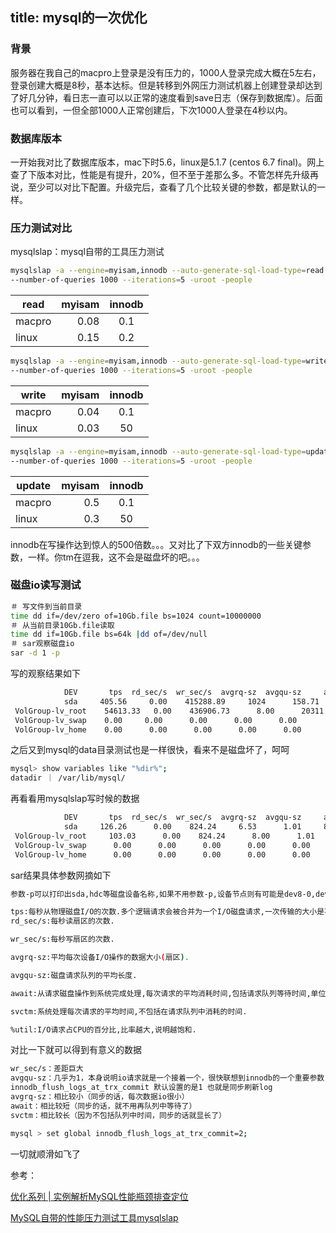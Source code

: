 title: mysql的一次优化
---
### 背景
服务器在我自己的macpro上登录是没有压力的，1000人登录完成大概在5左右，登录创建大概是8秒，基本达标。但是转移到外网压力测试机器上创建登录却达到了好几分钟，看日志一直可以以正常的速度看到save日志（保存到数据库）。后面也可以看到，一但全部1000人正常创建后，下次1000人登录在4秒以内。

### 数据库版本
一开始我对比了数据库版本，mac下时5.6，linux是5.1.7 (centos 6.7 final)。网上查了下版本对比，性能是有提升，20%，但不至于差那么多。不管怎样先升级再说，至少可以对比下配置。升级完后，查看了几个比较关键的参数，都是默认的一样。

### 压力测试对比
mysqlslap：mysql自带的工具压力测试

``` bash
mysqlslap -a --engine=myisam,innodb --auto-generate-sql-load-type=read
--number-of-queries 1000 --iterations=5 -uroot -people
```

| read       | myisam  |  innodb |
| --------   | -----:  	| :----:  |
| macpro     | 0.08 	|   0.1   |
| linux      | 0.15   	|   0.2   |

``` bash
mysqlslap -a --engine=myisam,innodb --auto-generate-sql-load-type=write
--number-of-queries 1000 --iterations=5 -uroot -people
```

| write       | myisam  |  innodb |
| --------   | -----:  	| :----:  |
| macpro     | 0.04 	|   0.1   |
| linux      | 0.03   	|   50   |

``` bash
mysqlslap -a --engine=myisam,innodb --auto-generate-sql-load-type=update
--number-of-queries 1000 --iterations=5 -uroot -people
```

| update     | myisam  |  innodb |
| --------   | -----:  	| :----:  |
| macpro     | 0.5 		|   0.1   |
| linux      | 0.3   	|   50   |

innodb在写操作达到惊人的500倍数。。。又对比了下双方innodb的一些关键参数，一样。你tm在逗我，这不会是磁盘坏的吧。。。

### 磁盘io读写测试

``` bash
＃ 写文件到当前目录
time dd if=/dev/zero of=10Gb.file bs=1024 count=10000000
＃ 从当前目录10Gb.file读取
time dd if=10Gb.file bs=64k |dd of=/dev/null
＃ sar观察磁盘io
sar -d 1 -p

```
写的观察结果如下

``` bash
       		DEV       tps  rd_sec/s  wr_sec/s  avgrq-sz  avgqu-sz     await     svctm     %util
       		sda     405.56     0.00    415288.89     1024      158.71     395.91     2.74     111.11
 VolGroup-lv_root    54613.33   0.00    436906.73      8.00      20311.46   376.25     0.02     111.11
 VolGroup-lv_swap    0.00     0.00      0.00      0.00      0.00      	0.00      0.00      0.00
 VolGroup-lv_home    0.00      0.00      0.00      0.00      0.00      0.00       0.00      0.00
```
之后又到mysql的data目录测试也是一样很快，看来不是磁盘坏了，呵呵

``` bash
mysql> show variables like "%dir%";
datadir ｜ /var/lib/mysql/
```
再看看用mysqlslap写时候的数据

``` bash
       		DEV       tps  rd_sec/s  wr_sec/s  avgrq-sz  avgqu-sz     await     svctm     %util
       		sda     126.26      0.00    824.24     6.53      1.01     8.02     7.97     100.61
 VolGroup-lv_root     103.03      0.00    824.24      8.00      1.01      9.82      9.76     100.61
 VolGroup-lv_swap      0.00      0.00      0.00      0.00      0.00      0.00      0.00      0.00
 VolGroup-lv_home      0.00      0.00      0.00      0.00      0.00      0.00      0.00      0.00
```

sar结果具体参数网摘如下

``` bash
参数-p可以打印出sda,hdc等磁盘设备名称,如果不用参数-p,设备节点则有可能是dev8-0,dev22-0

tps:每秒从物理磁盘I/O的次数.多个逻辑请求会被合并为一个I/O磁盘请求,一次传输的大小是不确定的.
rd_sec/s:每秒读扇区的次数.

wr_sec/s:每秒写扇区的次数.

avgrq-sz:平均每次设备I/O操作的数据大小(扇区).

avgqu-sz:磁盘请求队列的平均长度.

await:从请求磁盘操作到系统完成处理,每次请求的平均消耗时间,包括请求队列等待时间,单位是毫秒(1秒=1000毫秒).

svctm:系统处理每次请求的平均时间,不包括在请求队列中消耗的时间.

%util:I/O请求占CPU的百分比,比率越大,说明越饱和.
```
对比一下就可以得到有意义的数据

``` bash
wr_sec/s：差距巨大
avgqu-sz：几乎为1，本身说明io请求就是一个接着一个，很快联想到innodb的一个重要参数
innodb_flush_logs_at_trx_commit 默认设置的是1 也就是同步刷新log
avgrq-sz：相比较小（同步的话，每次数据io很小）
await：相比较短（同步的话，就不用再队列中等待了）
svctm：相比较长（因为不包括队列中时间，同步的话就显长了）

```

``` bash
mysql > set global innodb_flush_logs_at_trx_commit=2;
```
一切就顺滑如飞了

参考：

[优化系列 | 实例解析MySQL性能瓶颈排查定位](http://imysql.com/2016/01/13/mysql-optimization-case-howto-find-performance-bottleneck.shtml)

[MySQL自带的性能压力测试工具mysqlslap](http://xstarcd.github.io/wiki/MySQL/mysqlslap.html)

